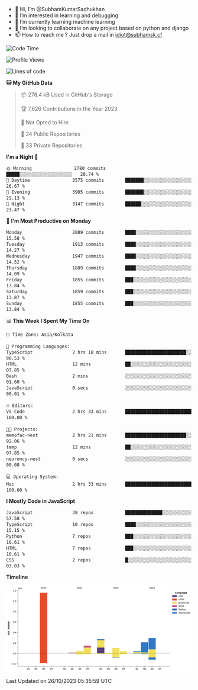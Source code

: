 - 👋 Hi, I’m @SubhamKumarSadhukhan
- 👀 I’m interested in learning and debugging
- 🌱 I’m currently learning machine learning
- 💞️ I’m looking to collaborate on any project based on python and django
- 📫 How to reach me ?
      Just drop a mail in idiot@subhamsk.cf

<!---
SubhamKumarSadhukhan/SubhamKumarSadhukhan is a ✨ special ✨ repository because its `README.md` (this file) appears on your GitHub profile.
You can click the Preview link to take a look at your changes.
--->


<!--START_SECTION:waka-->
![Code Time](http://img.shields.io/badge/Code%20Time-1%2C598%20hrs%2041%20mins-blue)

![Profile Views](http://img.shields.io/badge/Profile%20Views-1-blue)

![Lines of code](https://img.shields.io/badge/From%20Hello%20World%20I%27ve%20Written-2.3%20million%20lines%20of%20code-blue)

**🐱 My GitHub Data** 

> 📦 276.4 kB Used in GitHub's Storage 
 > 
> 🏆 7,626 Contributions in the Year 2023
 > 
> 🚫 Not Opted to Hire
 > 
> 📜 24 Public Repositories 
 > 
> 🔑 33 Private Repositories 
 > 
**I'm a Night 🦉** 

```text
🌞 Morning                2780 commits        █████░░░░░░░░░░░░░░░░░░░░   20.74 % 
🌆 Daytime                3575 commits        ███████░░░░░░░░░░░░░░░░░░   26.67 % 
🌃 Evening                3905 commits        ███████░░░░░░░░░░░░░░░░░░   29.13 % 
🌙 Night                  3147 commits        ██████░░░░░░░░░░░░░░░░░░░   23.47 % 
```
📅 **I'm Most Productive on Monday** 

```text
Monday                   2089 commits        ████░░░░░░░░░░░░░░░░░░░░░   15.58 % 
Tuesday                  1913 commits        ████░░░░░░░░░░░░░░░░░░░░░   14.27 % 
Wednesday                1947 commits        ████░░░░░░░░░░░░░░░░░░░░░   14.52 % 
Thursday                 1889 commits        ████░░░░░░░░░░░░░░░░░░░░░   14.09 % 
Friday                   1855 commits        ███░░░░░░░░░░░░░░░░░░░░░░   13.84 % 
Saturday                 1859 commits        ███░░░░░░░░░░░░░░░░░░░░░░   13.87 % 
Sunday                   1855 commits        ███░░░░░░░░░░░░░░░░░░░░░░   13.84 % 
```


📊 **This Week I Spent My Time On** 

```text
🕑︎ Time Zone: Asia/Kolkata

💬 Programming Languages: 
TypeScript               2 hrs 18 mins       ███████████████████████░░   90.53 % 
HTML                     12 mins             ██░░░░░░░░░░░░░░░░░░░░░░░   07.85 % 
Bash                     2 mins              ░░░░░░░░░░░░░░░░░░░░░░░░░   01.60 % 
JavaScript               0 secs              ░░░░░░░░░░░░░░░░░░░░░░░░░   00.01 % 

🔥 Editors: 
VS Code                  2 hrs 33 mins       █████████████████████████   100.00 % 

🐱‍💻 Projects: 
memofac-nest             2 hrs 21 mins       ███████████████████████░░   92.06 % 
temp                     12 mins             ██░░░░░░░░░░░░░░░░░░░░░░░   07.85 % 
neuroncy-nest            0 secs              ░░░░░░░░░░░░░░░░░░░░░░░░░   00.08 % 

💻 Operating System: 
Mac                      2 hrs 33 mins       █████████████████████████   100.00 % 
```

**I Mostly Code in JavaScript** 

```text
JavaScript               38 repos            ██████████████░░░░░░░░░░░   57.58 % 
TypeScript               10 repos            ████░░░░░░░░░░░░░░░░░░░░░   15.15 % 
Python                   7 repos             ███░░░░░░░░░░░░░░░░░░░░░░   10.61 % 
HTML                     7 repos             ███░░░░░░░░░░░░░░░░░░░░░░   10.61 % 
CSS                      2 repos             █░░░░░░░░░░░░░░░░░░░░░░░░   03.03 % 
```



**Timeline**

![Lines of Code chart](https://raw.githubusercontent.com/SubhamKumarSadhukhan/SubhamKumarSadhukhan/main/assets/bar_graph.png)


 Last Updated on 26/10/2023 05:35:59 UTC
<!--END_SECTION:waka-->
